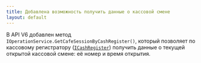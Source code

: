 ```yaml
---
title: Добавлена возможность получить данные о кассовой смене 
layout: default
---
```

В API V6 добавлен метод `IOperationService.GetCafeSessionByCashRegister()`, который позволяет по кассовому регистратору ([`ICashRegister`](https://iiko.github.io/front.api.sdk/v6/html/T_Resto_Front_Api_Devices_ICashRegister.htm)) получить данные о текущей открытой кассовой смене: её номер и время открытия.

